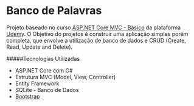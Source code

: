# Banco de Palavras

Projeto baseado no curso [ASP.NET Core MVC - Básico](https://www.udemy.com/share/101EOoBkEbc1laRXQ=/ "ASP.NET Core MVC - Básico") da plataforma [Udemy](https://www.udemy.com/). O Objetivo do projetos é construir uma aplicação simples porém completa, que envolve a utilização de banco de dados e CRUD (Create, Read, Update and Delete).

#####Tecnologias Utilizadas

- ASP.NET Core com C#
- Estrutura MVC (Model, View, Controller)
- Entity Framework
- SQLite - Banco de Dados
- [Bootstrap](https://getbootstrap.com/)

